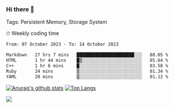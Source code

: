 ### Hi there 👋

Tags: Persistent Memory, Storage System

<!--

[![Anurag's github stats](https://github-readme-stats.vercel.app/api?username=wwyf)](https://github.com/anuraghazra/github-readme-stats)

[![Anurag's github stats](https://github-readme-stats.vercel.app/api?username=wwyf&count_private=true)](https://github.com/anuraghazra/github-readme-stats)


[![Top Langs](https://github-readme-stats.vercel.app/api/top-langs/?username=wwyf&count_private=true&&hide=jupyter%20notebook,html)](https://github.com/anuraghazra/github-readme-stats)



-->


⏱ Weekly coding time

<!--START_SECTION:waka-->

```txt
From: 07 October 2023 - To: 14 October 2023

Markdown   27 hrs 7 mins   ██████████████████████░░░   88.05 %
HTML       1 hr 44 mins    █▒░░░░░░░░░░░░░░░░░░░░░░░   05.64 %
C++        1 hr 6 mins     █░░░░░░░░░░░░░░░░░░░░░░░░   03.58 %
Ruby       24 mins         ▒░░░░░░░░░░░░░░░░░░░░░░░░   01.34 %
YAML       20 mins         ▒░░░░░░░░░░░░░░░░░░░░░░░░   01.12 %
```

<!--END_SECTION:waka-->



[![Anurag's github stats](https://github-readme-stats.vercel.app/api?username=wwyf&count_private=true&show_icons=true&hide_border=true)](https://github.com/anuraghazra/github-readme-stats) [![Top Langs](https://github-readme-stats.vercel.app/api/top-langs/?username=wwyf&count_private=true&hide=jupyter%20notebook,html,OpenEdge%20ABL&langs_count=10&layout=compact&hide_border=true)](https://github.com/anuraghazra/github-readme-stats)

<!--

[![willianrod's wakatime stats](https://github-readme-stats.vercel.app/api/wakatime?username=wwyf)](https://github.com/anuraghazra/github-readme-stats)


-->

![](https://hit.yhype.me/github/profile?user_id=23121291)
